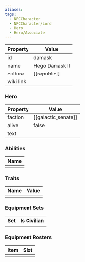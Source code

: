 ```yaml
---
aliases: 
tags:
  - NPCCharacter
  - NPCCharacter/Lord
  - Hero
  - Hero/Associate
---
```


| Property  | Value                 |
| :-------- | --------------------- |
| id        | damask                |
| name      | Hego Damask II        |
| culture   | [[republic]] |
| wiki link |                       |
### Hero
| Property | Value               |
| -------- | ------------------- |
| faction  | [[galactic_senate]] |
| alive    | false               |
| text     |                     |

### Abilities
| Name |
| :--: |
|      |

### Traits
| Name | Value |
| ---- | ----- |
|      |       |

### Equipment Sets
| Set | Is Civilian |
| --- | ----------- |
|     |             |

### Equipment Rosters
| Item | Slot |
| ---- | ---- |
|      |      |
